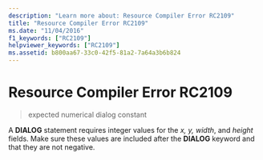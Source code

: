 ```yaml
---
description: "Learn more about: Resource Compiler Error RC2109"
title: "Resource Compiler Error RC2109"
ms.date: "11/04/2016"
f1_keywords: ["RC2109"]
helpviewer_keywords: ["RC2109"]
ms.assetid: b800aa67-33c0-42f5-81a2-7a64a3b6b824
---
```

# Resource Compiler Error RC2109

> expected numerical dialog constant

A **DIALOG** statement requires integer values for the *x, y, width*, and *height* fields. Make sure these values are included after the **DIALOG** keyword and that they are not negative.
